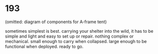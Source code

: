 # 193

(omitted: diagram of components for A-frame tent)

sometimes simplest is best. carrying your shelter into the wild, it has to be simple and light and easy to set up or repair. nothing complex or mechanical. small enough to carry when collapsed. large enough to be functional when deployed. ready to go.